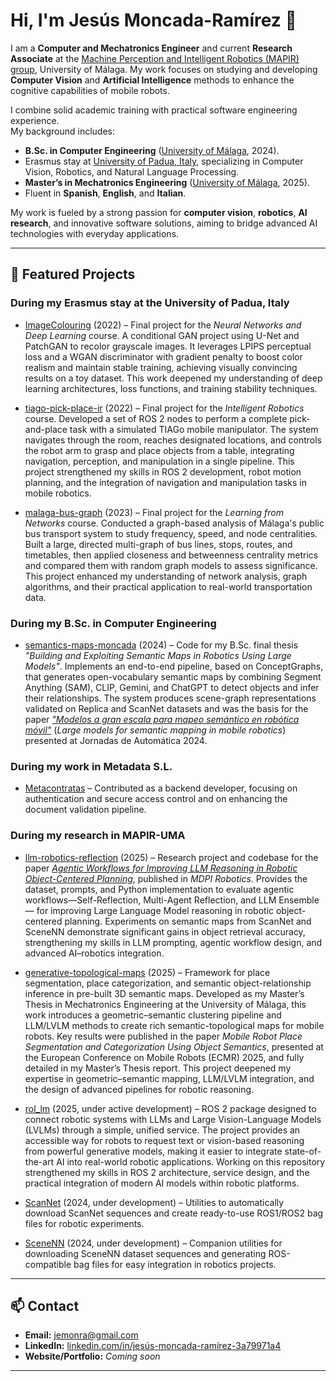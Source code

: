 # Hi, I'm Jesús Moncada-Ramírez 👋

I am a **Computer and Mechatronics Engineer** and current **Research Associate** at the [Machine Perception and Intelligent Robotics (MAPIR) group](https://mapir.isa.uma.es/), University of Málaga. My work focuses on studying and developing **Computer Vision** and **Artificial Intelligence** methods to enhance the cognitive capabilities of mobile robots.

I combine solid academic training with practical software engineering experience.  
My background includes:
- **B.Sc. in Computer Engineering** ([University of Málaga](https://www.uma.es/), 2024).
- Erasmus stay at [University of Padua, Italy](https://www.unipd.it/en/), specializing in Computer Vision, Robotics, and Natural Language Processing.  
- **Master’s in Mechatronics Engineering** ([University of Málaga](https://www.uma.es/), 2025).
- Fluent in **Spanish**, **English**, and **Italian**.

My work is fueled by a strong passion for **computer vision**, **robotics**, **AI research**, and innovative software solutions, aiming to bridge advanced AI technologies with everyday applications.

---

## 🌟 Featured Projects

### During my Erasmus stay at the University of Padua, Italy

- [ImageColouring](https://github.com/AlejandroCCaldero/ImageColouring) (2022) – Final project for the *Neural Networks and Deep Learning* course. A conditional GAN project using U-Net and PatchGAN to recolor grayscale images. It leverages LPIPS perceptual loss and a WGAN discriminator with gradient penalty to boost color realism and maintain stable training, achieving visually convincing results on a toy dataset. This work deepened my understanding of deep learning architectures, loss functions, and training stability techniques.

- [tiago-pick-place-ir](https://github.com/jemonra/tiago-pick-place-ir) (2022) – Final project for the *Intelligent Robotics* course. Developed a set of ROS 2 nodes to perform a complete pick-and-place task with a simulated TIAGo mobile manipulator. The system navigates through the room, reaches designated locations, and controls the robot arm to grasp and place objects from a table, integrating navigation, perception, and manipulation in a single pipeline. This project strengthened my skills in ROS 2 development, robot motion planning, and the integration of navigation and manipulation tasks in mobile robotics.

- [malaga-bus-graph](https://github.com/jemonra/malaga-bus-graph) (2023) – Final project for the *Learning from Networks* course. Conducted a graph-based analysis of Málaga's public bus transport system to study frequency, speed, and node centralities. Built a large, directed multi-graph of bus lines, stops, routes, and timetables, then applied closeness and betweenness centrality metrics and compared them with random graph models to assess significance. This project enhanced my understanding of network analysis, graph algorithms, and their practical application to real-world transportation data.

### During my B.Sc. in Computer Engineering

- [semantics-maps-moncada](https://github.com/jemonra/semantics-maps-moncada) (2024) – Code for my B.Sc. final thesis _"Building and Exploiting Semantic Maps in Robotics Using Large Models"_. Implements an end-to-end pipeline, based on ConceptGraphs, that generates open-vocabulary semantic maps by combining Segment Anything (SAM), CLIP, Gemini, and ChatGPT to detect objects and infer their relationships. The system produces scene-graph representations validated on Replica and ScanNet datasets and was the basis for the paper [_"Modelos a gran escala para mapeo semántico en robótica móvil"_](https://revistas.udc.es/index.php/JA_CEA/article/view/10940) (_Large models for semantic mapping in mobile robotics_) presented at Jornadas de Automática 2024.

### During my work in Metadata S.L.

- [Metacontratas](https://v4.metacontratas.com) – Contributed as a backend developer, focusing on authentication and secure access control and on enhancing the document validation pipeline.

### During my research in MAPIR-UMA

- [llm-robotics-reflection](https://github.com/MAPIRlab/llm-robotics-reflection) (2025) – Research project and codebase for the paper *[Agentic Workflows for Improving LLM Reasoning in Robotic Object-Centered Planning](https://doi.org/10.3390/robotics14030024)*, published in *MDPI Robotics*. Provides the dataset, prompts, and Python implementation to evaluate agentic workflows—Self-Reflection, Multi-Agent Reflection, and LLM Ensemble— for improving Large Language Model reasoning in robotic object-centered planning. Experiments on semantic maps from ScanNet and SceneNN demonstrate significant gains in object retrieval accuracy, strengthening my skills in LLM prompting, agentic workflow design, and advanced AI–robotics integration.

- [generative-topological-maps](https://github.com/MAPIRlab/generative-topological-maps) (2025) – Framework for place segmentation, place categorization, and semantic object-relationship inference in pre-built 3D semantic maps. Developed as my Master’s Thesis in Mechatronics Engineering at the University of Málaga, this work introduces a geometric–semantic clustering pipeline and LLM/LVLM methods to create rich semantic-topological maps for mobile robots. Key results were published in the paper *Mobile Robot Place Segmentation and Categorization Using Object Semantics*, presented at the European Conference on Mobile Robots (ECMR) 2025, and fully detailed in my Master’s Thesis report. This project deepened my expertise in geometric–semantic mapping, LLM/LVLM integration, and the design of advanced pipelines for robotic reasoning.

- [rol_lm](https://github.com/MAPIRlab/ros_lm) (2025, under active development) – ROS 2 package designed to connect robotic systems with LLMs and Large Vision-Language Models (LVLMs) through a simple, unified service. The project provides an accessible way for robots to request text or vision-based reasoning from powerful generative models, making it easier to integrate state-of-the-art AI into real-world robotic applications. Working on this repository strengthened my skills in ROS 2 architecture, service design, and the practical integration of modern AI models within robotic platforms.

- [ScanNet](https://github.com/josematez/ScanNet) (2024, under development) – Utilities to automatically download ScanNet sequences and create ready-to-use ROS1/ROS2 bag files for robotic experiments.

- [SceneNN](https://github.com/josematez/SceneNN) (2024, under development) – Companion utilities for downloading SceneNN dataset sequences and generating ROS-compatible bag files for easy integration in robotics projects.

---

## 📫 Contact
- **Email:** [jemonra@gmail.com](mailto:jemonra@gmail.com)
- **LinkedIn:** [linkedin.com/in/jesús-moncada-ramírez-3a79971a4](https://www.linkedin.com/in/jes%C3%BAs-moncada-ram%C3%ADrez-3a79971a4)
- **Website/Portfolio:** *Coming soon*

---
